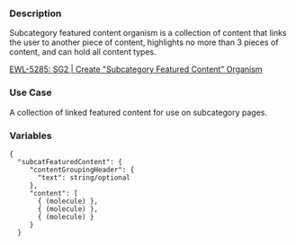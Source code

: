 ### Description
Subcategory featured content organism is a collection of content that links the user to another piece of content, highlights no more than 3 pieces of content, and can hold all content types.


[EWL-5285: SG2 | Create "Subcategory Featured Content" Organism](https://issues.ama-assn.org/browse/EWL-5285)

### Use Case
A collection of linked featured content for use on subcategory pages.

### Variables
~~~
{
  "subcatFeaturedContent": {
     "contentGroupingHeader": {
       "text": string/optional
     },
     "content": [
       { (molecule) },
       { (molecule) }, 
       { (molecule) }
     }
  }
~~~
